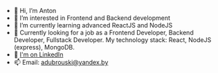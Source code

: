 - 👋 Hi, I’m Anton
- 👀 I’m interested in Frontend and Backend development
- 🌱 I’m currently learning advanced ReactJS and NodeJS
- 🦆 Currently looking for a job as a Frontend Developer, Backend Developer, Fullstack Developer. My technology stack: React, NodeJS (express), MongoDB.
- 🔗 [I'm on LinkedIn](https://www.linkedin.com/in/adubrouski/)
- 📫 Email: adubrouski@yandex.by

<!---
adubrouski/adubrouski is a ✨ special ✨ repository because its `README.md` (this file) appears on your GitHub profile.
You can click the Preview link to take a look at your changes.
--->
